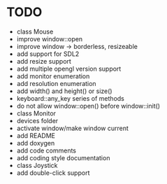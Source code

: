TODO
====

* class Mouse
* improve window::open
* improve window -> borderless, resizeable
* add support for SDL2
* add resize support
* add multiple opengl version support
* add monitor enumeration
* add resolution enumeration
* add width() and height() or size()
* keyboard::any_key series of methods
* do not allow window::open() before window::init()
* class Monitor
* devices folder
* activate window/make window current
* add README
* add doxygen
* add code comments
* add coding style documentation
* class Joystick
* add double-click support
